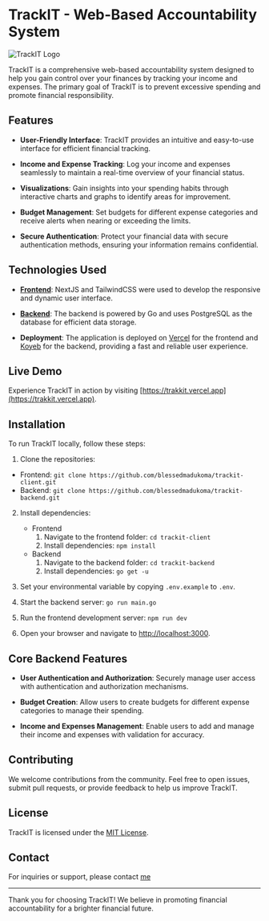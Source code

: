# TrackIT - Web-Based Accountability System

![TrackIT Logo](./src/favicon.ico)

TrackIT is a comprehensive web-based accountability system designed to help you gain control over your finances by tracking your income and expenses. The primary goal of TrackIT is to prevent excessive spending and promote financial responsibility.

## Features

- **User-Friendly Interface**: TrackIT provides an intuitive and easy-to-use interface for efficient financial tracking.

- **Income and Expense Tracking**: Log your income and expenses seamlessly to maintain a real-time overview of your financial status.

- **Visualizations**: Gain insights into your spending habits through interactive charts and graphs to identify areas for improvement.

- **Budget Management**: Set budgets for different expense categories and receive alerts when nearing or exceeding the limits.

- **Secure Authentication**: Protect your financial data with secure authentication methods, ensuring your information remains confidential.

## Technologies Used

- [**Frontend**](https://github.com/blessedmadukoma/trackit-client.git): NextJS and TailwindCSS were used to develop the responsive and dynamic user interface.

- [**Backend**](https://github.com/blessedmadukoma/trackit-backend): The backend is powered by Go and uses PostgreSQL as the database for efficient data storage.

- **Deployment**: The application is deployed on [Vercel](vercel.com) for the frontend and [Koyeb](koyeb.com) for the backend, providing a fast and reliable user experience.

## Live Demo

Experience TrackIT in action by visiting [https://trakkit.vercel.app](https://trakkit.vercel.app).

## Installation

To run TrackIT locally, follow these steps:

1. Clone the repositories: 
  - Frontend: `git clone https://github.com/blessedmadukoma/trackit-client.git`
  - Backend: `git clone https://github.com/blessedmadukoma/trackit-backend.git`

2. Install dependencies:
    - Frontend
        1. Navigate to the frontend folder: `cd trackit-client`
        2. Install dependencies: `npm install`
    - Backend
        1. Navigate to the backend folder: `cd trackit-backend`
        2. Install dependencies: `go get -u`

3. Set your environmental variable by copying `.env.example` to `.env`.

4. Start the backend server: `go run main.go`

5. Run the frontend development server: `npm run dev`

6.  Open your browser and navigate to [http://localhost:3000](http://localhost:3000).

## Core Backend Features

- **User Authentication and Authorization**: Securely manage user access with authentication and authorization mechanisms.

- **Budget Creation**: Allow users to create budgets for different expense categories to manage their spending.

- **Income and Expenses Management**: Enable users to add and manage their income and expenses with validation for accuracy.

## Contributing

We welcome contributions from the community. Feel free to open issues, submit pull requests, or provide feedback to help us improve TrackIT.

## License

TrackIT is licensed under the [MIT License](LICENSE).

## Contact

For inquiries or support, please contact [me](mailto:blessedmadukoma@gmail.com)

---

Thank you for choosing TrackIT! We believe in promoting financial accountability for a brighter financial future.
